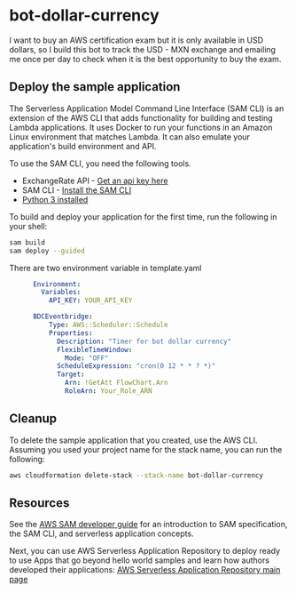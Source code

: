 # bot-dollar-currency
I want to buy an AWS certification exam but it is only available in USD dollars, so I build this bot to track the USD - MXN exchange and emailing me once per day to check when it is the best opportunity to buy the exam. 


## Deploy the sample application

The Serverless Application Model Command Line Interface (SAM CLI) is an extension of the AWS CLI that adds functionality for building and testing Lambda applications. It uses Docker to run your functions in an Amazon Linux environment that matches Lambda. It can also emulate your application's build environment and API.

To use the SAM CLI, you need the following tools.
* ExchangeRate API - [Get an api key here](https://www.exchangerate-api.com)
* SAM CLI - [Install the SAM CLI](https://docs.aws.amazon.com/serverless-application-model/latest/developerguide/serverless-sam-cli-install.html)
* [Python 3 installed](https://www.python.org/downloads/)

To build and deploy your application for the first time, run the following in your shell:

```bash
sam build 
sam deploy --guided
```

There are two environment variable in template.yaml

```yaml
      Environment:
        Variables:
          API_KEY: YOUR_API_KEY
```

```yaml
      BDCEventbridge:
          Type: AWS::Scheduler::Schedule
          Properties:
            Description: "Timer for bot dollar currency"
            FlexibleTimeWindow:
              Mode: "OFF"
            ScheduleExpression: "cron(0 12 * * ? *)"
            Target:
              Arn: !GetAtt FlowChart.Arn
              RoleArn: Your_Role_ARN
```

## Cleanup

To delete the sample application that you created, use the AWS CLI. Assuming you used your project name for the stack name, you can run the following:

```bash
aws cloudformation delete-stack --stack-name bot-dollar-currency
```

## Resources

See the [AWS SAM developer guide](https://docs.aws.amazon.com/serverless-application-model/latest/developerguide/what-is-sam.html) for an introduction to SAM specification, the SAM CLI, and serverless application concepts.

Next, you can use AWS Serverless Application Repository to deploy ready to use Apps that go beyond hello world samples and learn how authors developed their applications: [AWS Serverless Application Repository main page](https://aws.amazon.com/serverless/serverlessrepo/)
